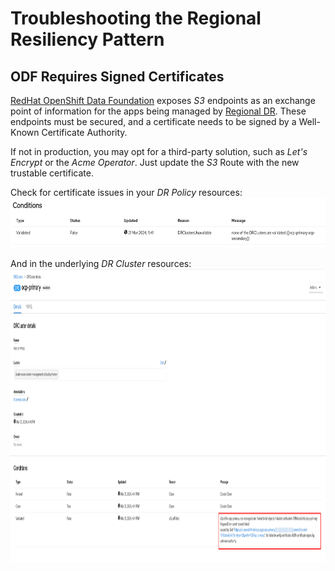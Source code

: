# Troubleshooting the Regional Resiliency Pattern

## ODF Requires Signed Certificates

[RedHat OpenShift Data Foundation][odf] exposes _S3_ endpoints as an exchange point of information
for the apps being managed by [Regional DR][regional]. These endpoints must be secured, and a
certificate needs to be signed by a Well-Known Certificate Authority.

If not in production, you may opt for a third-party solution, such as _Let's Encrypt_ or the
_Acme Operator_. Just update the _S3_ Route with the new trustable certificate.

Check for certificate issues in your _DR Policy_ resources:<br/>
<img src="https://raw.githubusercontent.com/RHEcosystemAppEng/regional-resiliency-pattern/main/docs/drpolicy-certificate-err.png" width="664" height="80" alt="">

And in the underlying _DR Cluster_ resources:<br/>
<img src="https://raw.githubusercontent.com/RHEcosystemAppEng/regional-resiliency-pattern/main/docs/drcluster-certificate-err.png" width="1131" height="470" alt="">

[odf]: https://access.redhat.com/documentation/en-us/red_hat_openshift_data_foundation/4.14
[regional]: https://access.redhat.com/documentation/en-us/red_hat_openshift_data_foundation/4.14/html/configuring_openshift_data_foundation_disaster_recovery_for_openshift_workloads/rdr-solution
